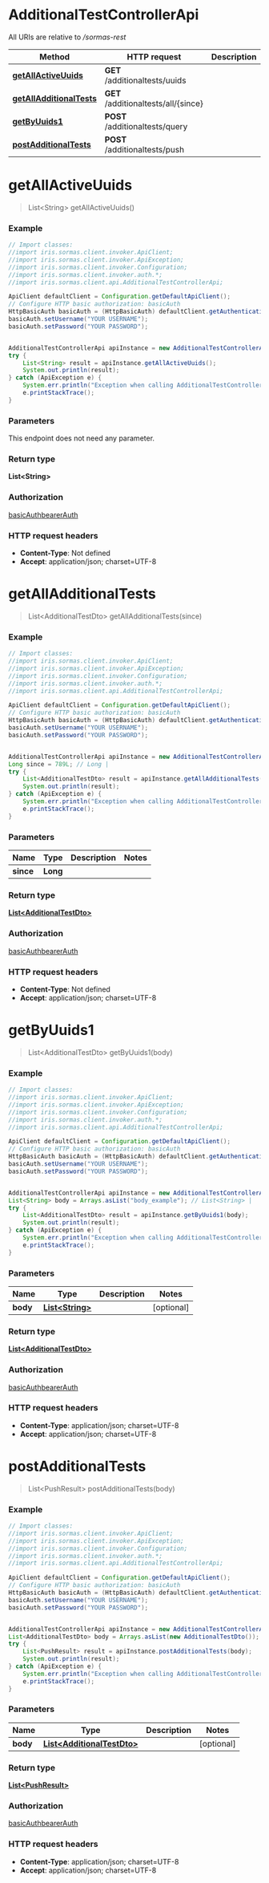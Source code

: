 # AdditionalTestControllerApi

All URIs are relative to */sormas-rest*

Method | HTTP request | Description
------------- | ------------- | -------------
[**getAllActiveUuids**](AdditionalTestControllerApi.md#getAllActiveUuids) | **GET** /additionaltests/uuids | 
[**getAllAdditionalTests**](AdditionalTestControllerApi.md#getAllAdditionalTests) | **GET** /additionaltests/all/{since} | 
[**getByUuids1**](AdditionalTestControllerApi.md#getByUuids1) | **POST** /additionaltests/query | 
[**postAdditionalTests**](AdditionalTestControllerApi.md#postAdditionalTests) | **POST** /additionaltests/push | 

<a name="getAllActiveUuids"></a>
# **getAllActiveUuids**
> List&lt;String&gt; getAllActiveUuids()



### Example
```java
// Import classes:
//import iris.sormas.client.invoker.ApiClient;
//import iris.sormas.client.invoker.ApiException;
//import iris.sormas.client.invoker.Configuration;
//import iris.sormas.client.invoker.auth.*;
//import iris.sormas.client.api.AdditionalTestControllerApi;

ApiClient defaultClient = Configuration.getDefaultApiClient();
// Configure HTTP basic authorization: basicAuth
HttpBasicAuth basicAuth = (HttpBasicAuth) defaultClient.getAuthentication("basicAuth");
basicAuth.setUsername("YOUR USERNAME");
basicAuth.setPassword("YOUR PASSWORD");


AdditionalTestControllerApi apiInstance = new AdditionalTestControllerApi();
try {
    List<String> result = apiInstance.getAllActiveUuids();
    System.out.println(result);
} catch (ApiException e) {
    System.err.println("Exception when calling AdditionalTestControllerApi#getAllActiveUuids");
    e.printStackTrace();
}
```

### Parameters
This endpoint does not need any parameter.

### Return type

**List&lt;String&gt;**

### Authorization

[basicAuth](../README.md#basicAuth)[bearerAuth](../README.md#bearerAuth)

### HTTP request headers

 - **Content-Type**: Not defined
 - **Accept**: application/json; charset=UTF-8

<a name="getAllAdditionalTests"></a>
# **getAllAdditionalTests**
> List&lt;AdditionalTestDto&gt; getAllAdditionalTests(since)



### Example
```java
// Import classes:
//import iris.sormas.client.invoker.ApiClient;
//import iris.sormas.client.invoker.ApiException;
//import iris.sormas.client.invoker.Configuration;
//import iris.sormas.client.invoker.auth.*;
//import iris.sormas.client.api.AdditionalTestControllerApi;

ApiClient defaultClient = Configuration.getDefaultApiClient();
// Configure HTTP basic authorization: basicAuth
HttpBasicAuth basicAuth = (HttpBasicAuth) defaultClient.getAuthentication("basicAuth");
basicAuth.setUsername("YOUR USERNAME");
basicAuth.setPassword("YOUR PASSWORD");


AdditionalTestControllerApi apiInstance = new AdditionalTestControllerApi();
Long since = 789L; // Long | 
try {
    List<AdditionalTestDto> result = apiInstance.getAllAdditionalTests(since);
    System.out.println(result);
} catch (ApiException e) {
    System.err.println("Exception when calling AdditionalTestControllerApi#getAllAdditionalTests");
    e.printStackTrace();
}
```

### Parameters

Name | Type | Description  | Notes
------------- | ------------- | ------------- | -------------
 **since** | **Long**|  |

### Return type

[**List&lt;AdditionalTestDto&gt;**](AdditionalTestDto.md)

### Authorization

[basicAuth](../README.md#basicAuth)[bearerAuth](../README.md#bearerAuth)

### HTTP request headers

 - **Content-Type**: Not defined
 - **Accept**: application/json; charset=UTF-8

<a name="getByUuids1"></a>
# **getByUuids1**
> List&lt;AdditionalTestDto&gt; getByUuids1(body)



### Example
```java
// Import classes:
//import iris.sormas.client.invoker.ApiClient;
//import iris.sormas.client.invoker.ApiException;
//import iris.sormas.client.invoker.Configuration;
//import iris.sormas.client.invoker.auth.*;
//import iris.sormas.client.api.AdditionalTestControllerApi;

ApiClient defaultClient = Configuration.getDefaultApiClient();
// Configure HTTP basic authorization: basicAuth
HttpBasicAuth basicAuth = (HttpBasicAuth) defaultClient.getAuthentication("basicAuth");
basicAuth.setUsername("YOUR USERNAME");
basicAuth.setPassword("YOUR PASSWORD");


AdditionalTestControllerApi apiInstance = new AdditionalTestControllerApi();
List<String> body = Arrays.asList("body_example"); // List<String> | 
try {
    List<AdditionalTestDto> result = apiInstance.getByUuids1(body);
    System.out.println(result);
} catch (ApiException e) {
    System.err.println("Exception when calling AdditionalTestControllerApi#getByUuids1");
    e.printStackTrace();
}
```

### Parameters

Name | Type | Description  | Notes
------------- | ------------- | ------------- | -------------
 **body** | [**List&lt;String&gt;**](String.md)|  | [optional]

### Return type

[**List&lt;AdditionalTestDto&gt;**](AdditionalTestDto.md)

### Authorization

[basicAuth](../README.md#basicAuth)[bearerAuth](../README.md#bearerAuth)

### HTTP request headers

 - **Content-Type**: application/json; charset=UTF-8
 - **Accept**: application/json; charset=UTF-8

<a name="postAdditionalTests"></a>
# **postAdditionalTests**
> List&lt;PushResult&gt; postAdditionalTests(body)



### Example
```java
// Import classes:
//import iris.sormas.client.invoker.ApiClient;
//import iris.sormas.client.invoker.ApiException;
//import iris.sormas.client.invoker.Configuration;
//import iris.sormas.client.invoker.auth.*;
//import iris.sormas.client.api.AdditionalTestControllerApi;

ApiClient defaultClient = Configuration.getDefaultApiClient();
// Configure HTTP basic authorization: basicAuth
HttpBasicAuth basicAuth = (HttpBasicAuth) defaultClient.getAuthentication("basicAuth");
basicAuth.setUsername("YOUR USERNAME");
basicAuth.setPassword("YOUR PASSWORD");


AdditionalTestControllerApi apiInstance = new AdditionalTestControllerApi();
List<AdditionalTestDto> body = Arrays.asList(new AdditionalTestDto()); // List<AdditionalTestDto> | 
try {
    List<PushResult> result = apiInstance.postAdditionalTests(body);
    System.out.println(result);
} catch (ApiException e) {
    System.err.println("Exception when calling AdditionalTestControllerApi#postAdditionalTests");
    e.printStackTrace();
}
```

### Parameters

Name | Type | Description  | Notes
------------- | ------------- | ------------- | -------------
 **body** | [**List&lt;AdditionalTestDto&gt;**](AdditionalTestDto.md)|  | [optional]

### Return type

[**List&lt;PushResult&gt;**](PushResult.md)

### Authorization

[basicAuth](../README.md#basicAuth)[bearerAuth](../README.md#bearerAuth)

### HTTP request headers

 - **Content-Type**: application/json; charset=UTF-8
 - **Accept**: application/json; charset=UTF-8

